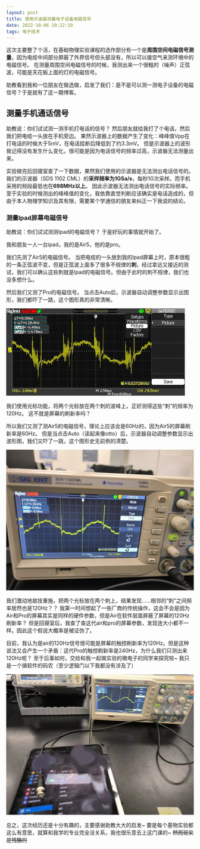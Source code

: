 ```yaml
---
layout: post
title: 使用示波器测量电子设备电磁信号
date: 2022-10-06 19:22:19
tags: 电子技术
---
```


这次主要整了个活，在基础物理实验课程的选作部分有一个是**周围空间电磁信号测量**，因为电缆中间部分屏蔽了外界信号但头部没有，所以可以接空气来测环境中的电磁信号。
在测量周围空间电磁信号的时候，我测出来一个很粗的（噪声）正弦波，可能是天花板上面的灯的电磁信号。

助教看到我和一位朋友在做选做，启发了我们：是不是可以测一测电子设备的电磁信号？于是就有了这一期博客。

## 测量⼿机通话信号

助教说：你们试试测一测手机打电话的信号？
然后朋友就给我打了个电话，然后我们把电缆一头放在手机旁边。
果然示波器上的数据产生了变化：峰峰值Vpp在打电话的时候大于5mV，在电话挂断后降低到了约3.3mV。
但是示波器上的波形我记得没有发生什么变化，很可能是因为电话信号的频率过高，示波器无法测量出来。

实验做完后回寝室查了一下数据，果然我们使用的示波器是无法测出电话信号的。
我们的示波器（SDS 1102 CML）的**采样频率为1GSa/s**，每秒1G次采样。而手机采用的频段最低也在**698MHz以上**。
因此示波器无法测出电话信号的实际频率。至于实验的时候测出的峰峰值的变化，我依靠直觉判断应该确实是电话造成的，但由于本人物理学知识及其有限，需要某个学通信的朋友来纠正一下我说的结论。

### 测量Ipad屏幕电磁信号

助教说：你们试试测测Ipad的电磁信号？
于是好玩的事情就开始了。

我和朋友一人一台ipad，我的是Air5，他的是pro。

我们先测了Air5的电磁信号。
当把电缆的一头放到我的Ipad屏幕上时，原本很粗的一条正弦波不变，但是正弦波上面多了很多不规律的**刺**，经过拿远又接近的测试，我们可以确认这些刺就是Ipad的电磁信号。但由于此时的刺不规律，我们也没多想什么。

然后我们又测了Pro的电磁信号。
当点击Auto后，示波器自动调整参数显示出图形，我们都吓了一跳，这个图形真的非常清晰。

![Ipad Pro的波形图](/images/120p1.jpg)

我们使用光标功能，将两个光标放在两个刺的波峰上，正好测得这些“刺”的频率为120Hz。
这不就是屏幕的刷新率吗？

所以我们又测了测Air5的电磁信号，理论上应该会是60Hz的，因为Air5的屏幕刷新率是60Hz。
但是当点击Auto（读起来像otto）后，示波器自动调整参数显示出波形图，我们又吓了一跳，这个图形史无前例的清楚。

![Ipad Air5的波形图](/images/120p3.jpg)

我们激动地故技重施，把两个光标放在两个刺上，结果发现……相邻的“刺”之间频率居然也是120Hz？？
我第一时间想起了一些厂商的传统操作，这会不会是因为Air和Pro的屏幕其实是同样的硬件参数，但是Air在软件层面屏蔽了屏幕的120Hz刷新率？
但是回寝室后，我查了查这代air和pro的屏幕参数，发现连大小都不一样。因此这个假说大概率是被证伪了。

目前，我认为是air的120Hz信号很可能是屏幕的触控刷新率为120Hz。但是这种说法又会产生一个矛盾：这代Pro的触控刷新率是240Hz，为什么我们只测出来120Hz呢？
至于后事如何，交给和我一起做实验的微电子的同学来探究啦~ 我只是一个搞软件的码农（至少逻辑门以下我都没有涉及了）

![最后附上这一部分的实验示意图](/images/120p2.jpg)

总之，这次经历还是十分有趣的，主要感谢助教大大的启发~
要是每个基物实验都这么有意思，就算和我学的专业完全没关系，我也很乐意去上这门课的~
~~然而现实是残酷的~~
